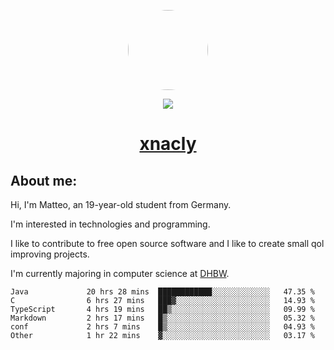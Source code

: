 <p align="center">
  <img style="border-radius: 100px" width="128" height="128" src="https://avatars.githubusercontent.com/u/47723417?v=4"/>
</p>
<p align="center">
  <img src="https://komarev.com/ghpvc/?username=xnacly&&style=flat-square"/>
</p>

<h1 align="center"><a href="https://xnacly.me/"> xnacly</a> </h1>

<h2> About me:</h2>

<p>Hi, I'm Matteo, an 19-year-old student from Germany. </p>
<p>I'm interested in technologies and programming.</p>
<p>I like to contribute to free open source software and I like to create small qol improving projects.</p>
<p>I'm currently majoring in computer science at <a href="https://www.dhbw.de/startseite">DHBW</a>.</p>

<!--START_SECTION:waka-->

```text
Java             20 hrs 28 mins  ████████████░░░░░░░░░░░░░   47.35 %
C                6 hrs 27 mins   ███▓░░░░░░░░░░░░░░░░░░░░░   14.93 %
TypeScript       4 hrs 19 mins   ██▒░░░░░░░░░░░░░░░░░░░░░░   09.99 %
Markdown         2 hrs 17 mins   █▒░░░░░░░░░░░░░░░░░░░░░░░   05.32 %
conf             2 hrs 7 mins    █▒░░░░░░░░░░░░░░░░░░░░░░░   04.93 %
Other            1 hr 22 mins    ▓░░░░░░░░░░░░░░░░░░░░░░░░   03.17 %
```

<!--END_SECTION:waka-->
